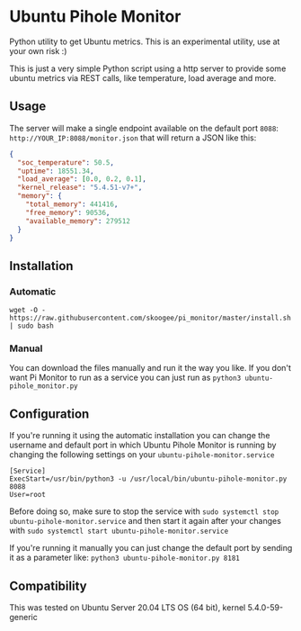 # Ubuntu Pihole Monitor

Python utility to get Ubuntu metrics. This is an experimental utility, use at your own risk :)

This is just a very simple Python script using a http server to provide some ubuntu metrics via REST calls, like temperature, load average and more.

## Usage

The server will make a single endpoint available on the default port `8088`:
`http://YOUR_IP:8088/monitor.json` that will return a JSON like this:

```json
{
  "soc_temperature": 50.5,
  "uptime": 18551.34,
  "load_average": [0.0, 0.2, 0.1],
  "kernel_release": "5.4.51-v7+",
  "memory": {
    "total_memory": 441416,
    "free_memory": 90536,
    "available_memory": 279512
  }
}
```

## Installation

### Automatic

`wget -O - https://raw.githubusercontent.com/skoogee/pi_monitor/master/install.sh | sudo bash`

### Manual

You can download the files manually and run it the way you like. If you don't want Pi Monitor to run as a service you can just run as `python3 ubuntu-pihole_monitor.py`

## Configuration

If you're running it using the automatic installation you can change the username and default port in which Ubuntu Pihole Monitor is running by changing the following settings on your `ubuntu-pihole-monitor.service`

```
[Service]
ExecStart=/usr/bin/python3 -u /usr/local/bin/ubuntu-pihole-monitor.py 8088
User=root
```

Before doing so, make sure to stop the service with
`sudo systemctl stop ubuntu-pihole-monitor.service`
and then start it again after your changes with
`sudo systemctl start ubuntu-pihole-monitor.service`

If you're running it manually you can just change the default port by sending it as a parameter like:
`python3 ubuntu-pihole-monitor.py 8181`

## Compatibility

This was tested on Ubuntu Server 20.04 LTS OS (64 bit), kernel 5.4.0-59-generic
